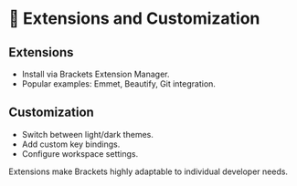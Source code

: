 # 🧩 Extensions and Customization

## Extensions
- Install via Brackets Extension Manager.
- Popular examples: Emmet, Beautify, Git integration.

## Customization
- Switch between light/dark themes.
- Add custom key bindings.
- Configure workspace settings.

Extensions make Brackets highly adaptable to individual developer needs.
